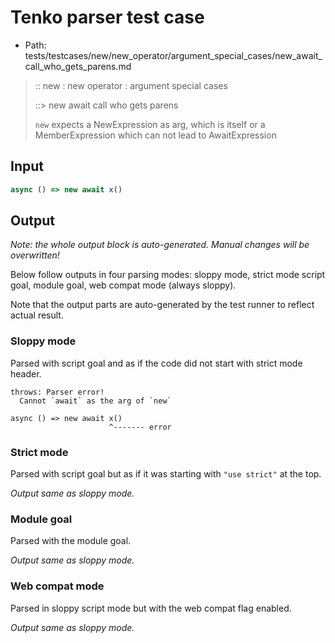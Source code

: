 # Tenko parser test case

- Path: tests/testcases/new/new_operator/argument_special_cases/new_await_call_who_gets_parens.md

> :: new : new operator : argument special cases
>
> ::> new await call who gets parens
>
> `new` expects a NewExpression as arg, which is itself or a MemberExpression which can not lead to AwaitExpression

## Input

`````js
async () => new await x()
`````

## Output

_Note: the whole output block is auto-generated. Manual changes will be overwritten!_

Below follow outputs in four parsing modes: sloppy mode, strict mode script goal, module goal, web compat mode (always sloppy).

Note that the output parts are auto-generated by the test runner to reflect actual result.

### Sloppy mode

Parsed with script goal and as if the code did not start with strict mode header.

`````
throws: Parser error!
  Cannot `await` as the arg of `new`

async () => new await x()
                      ^------- error
`````

### Strict mode

Parsed with script goal but as if it was starting with `"use strict"` at the top.

_Output same as sloppy mode._

### Module goal

Parsed with the module goal.

_Output same as sloppy mode._

### Web compat mode

Parsed in sloppy script mode but with the web compat flag enabled.

_Output same as sloppy mode._
